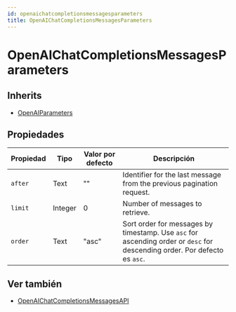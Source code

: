 ```yaml
---
id: openaichatcompletionsmessagesparameters
title: OpenAIChatCompletionsMessagesParameters
---
```


# OpenAIChatCompletionsMessagesParameters

## Inherits

- [OpenAIParameters](OpenAIParameters.md)

## Propiedades

| Propiedad | Tipo    | Valor por defecto | Descripción                                                                                                                                                               |
| --------- | ------- | ----------------- | ------------------------------------------------------------------------------------------------------------------------------------------------------------------------- |
| `after`   | Text    | ""                | Identifier for the last message from the previous pagination request.                                                                                     |
| `limit`   | Integer | 0                 | Number of messages to retrieve.                                                                                                                           |
| `order`   | Text    | "asc"             | Sort order for messages by timestamp. Use `asc` for ascending order or `desc` for descending order. Por defecto es `asc`. |

## Ver también

- [OpenAIChatCompletionsMessagesAPI](OpenAIChatCompletionsMessagesAPI.md)
